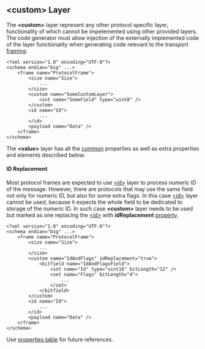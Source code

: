 ## &lt;custom&gt; Layer
The **&lt;custom&gt;** layer represent any other protocol specific layer, 
functionality of which cannot be impelemented using other provided layers.
The code generator must allow injection of the externally implemented code
of the layer functionality when generating code relevant to the 
transport [framing](frames.md).
```
<?xml version="1.0" encoding="UTF-8"?>
<schema endian="big" ...>
    <frame name="ProtocolFrame">
        <size name="Size">
            ...
        </size>
        <custom name="SomeCustomLayer">
            <int name="SomeField" type="uint8" />
        </custom>
        <id name="Id">
            ...  
        </id>
        <payload name="Data" />
    </frame>
</schema>
```

The **&lt;value&gt;** layer has all the [common](common.md) properties
as well as extra properties and elements described below.

#### ID Replacement
Most protocol frames are expected to use [&lt;id&gt;](id.md) layer to
process numeric ID of the message. However, there are protocols that may
use the same field not only for numeric ID, but also for some extra flags.
In this case [&lt;id&gt;](id.md) layer cannot be used, because it expects the
whole field to be dedicated to storage of the numeric ID. In such case
**&lt;custom&gt;** layer needs to be used but marked as one replacing the 
[&lt;id&gt;](id.md) with **idReplacement** [property](../intro/properties.md).
```
<?xml version="1.0" encoding="UTF-8"?>
<schema endian="big" ...>
    <frame name="ProtocolFrame">
        <size name="Size">
            ...
        </size>
        <custom name="IdAndFlags" idReplacement="true">
            <bitfield name="IdAndFlagsField">
                <int name="Id" type="uint16" bitLength="12" />
                <set name="Flags" bitLength="4">
                    ...
                </set>
            </bitfield>
        </custom>
        <id name="Id">
            ...  
        </id>
        <payload name="Data" />
    </frame>
</schema>
```

Use [properties table](../appendix/custom.md) for future references.
